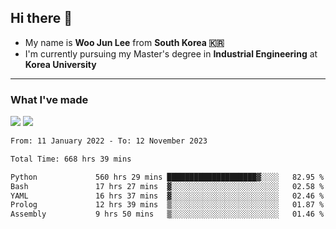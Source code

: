 ## Hi there 👋

- My name is **Woo Jun Lee** from **South Korea 🇰🇷**
- I'm currently pursuing my Master's degree in **Industrial Engineering** at **Korea University**

---

### What I've made

<a href="https://share.streamlit.io/tomtom1103/kuiai_hackathon_2022/main/JL_app.py"><img src="https://img.shields.io/badge/Journey Lee-161B22?style=for-the-badge&logo=streamlit&logoColor=FF4B4B"/></a> <a href="https://jeon-100.github.io/Dangzang/"><img src="https://img.shields.io/badge/당신을 위한 장학금, 당장!-161B22?style=for-the-badge&logo=react&logoColor=#61DAFB"/></a>

<!--START_SECTION:waka-->

```txt
From: 11 January 2022 - To: 12 November 2023

Total Time: 668 hrs 39 mins

Python             560 hrs 29 mins ████████████████████▓░░░░   82.95 %
Bash               17 hrs 27 mins  ▓░░░░░░░░░░░░░░░░░░░░░░░░   02.58 %
YAML               16 hrs 37 mins  ▓░░░░░░░░░░░░░░░░░░░░░░░░   02.46 %
Prolog             12 hrs 39 mins  ▒░░░░░░░░░░░░░░░░░░░░░░░░   01.87 %
Assembly           9 hrs 50 mins   ▒░░░░░░░░░░░░░░░░░░░░░░░░   01.46 %
```

<!--END_SECTION:waka-->
